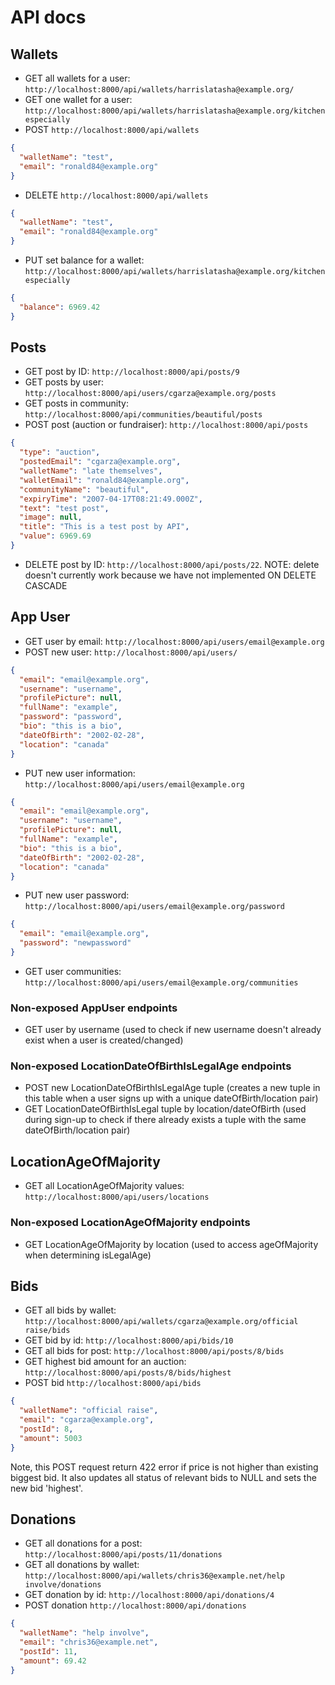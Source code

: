 # API docs

## Wallets

- GET all wallets for a user: `http://localhost:8000/api/wallets/harrislatasha@example.org/`
- GET one wallet for a user: `http://localhost:8000/api/wallets/harrislatasha@example.org/kitchen especially`
- POST `http://localhost:8000/api/wallets`

```json
{
  "walletName": "test",
  "email": "ronald84@example.org"
}
```

- DELETE `http://localhost:8000/api/wallets`

```json
{
  "walletName": "test",
  "email": "ronald84@example.org"
}
```

- PUT set balance for a wallet: `http://localhost:8000/api/wallets/harrislatasha@example.org/kitchen especially`

```json
{
  "balance": 6969.42
}
```

## Posts

- GET post by ID: `http://localhost:8000/api/posts/9`
- GET posts by user: `http://localhost:8000/api/users/cgarza@example.org/posts`
- GET posts in community: `http://localhost:8000/api/communities/beautiful/posts`
- POST post (auction or fundraiser): `http://localhost:8000/api/posts`

```json
{
  "type": "auction",
  "postedEmail": "cgarza@example.org",
  "walletName": "late themselves",
  "walletEmail": "ronald84@example.org",
  "communityName": "beautiful",
  "expiryTime": "2007-04-17T08:21:49.000Z",
  "text": "test post",
  "image": null,
  "title": "This is a test post by API",
  "value": 6969.69
}
```

- DELETE post by ID: `http://localhost:8000/api/posts/22`. NOTE: delete doesn't currently work because we have not implemented ON DELETE CASCADE

## App User

- GET user by email: `http://localhost:8000/api/users/email@example.org`
- POST new user: `http://localhost:8000/api/users/`

```json
{
  "email": "email@example.org",
  "username": "username",
  "profilePicture": null,
  "fullName": "example",
  "password": "password",
  "bio": "this is a bio",
  "dateOfBirth": "2002-02-28",
  "location": "canada"
}
```

- PUT new user information: `http://localhost:8000/api/users/email@example.org`

```json
{
  "email": "email@example.org",
  "username": "username",
  "profilePicture": null,
  "fullName": "example",
  "bio": "this is a bio",
  "dateOfBirth": "2002-02-28",
  "location": "canada"
}
```

- PUT new user password: `http://localhost:8000/api/users/email@example.org/password`

```json
{
  "email": "email@example.org",
  "password": "newpassword"
}
```

- GET user communities: `http://localhost:8000/api/users/email@example.org/communities`

### Non-exposed AppUser endpoints

- GET user by username (used to check if new username doesn't already exist when a user is created/changed)

### Non-exposed LocationDateOfBirthIsLegalAge endpoints

- POST new LocationDateOfBirthIsLegalAge tuple (creates a new tuple in this table when a user signs up with a unique dateOfBirth/location pair)
- GET LocationDateOfBirthIsLegal tuple by location/dateOfBirth (used during sign-up to check if there already exists a tuple with the same dateOfBirth/location pair)

## LocationAgeOfMajority

- GET all LocationAgeOfMajority values: `http://localhost:8000/api/users/locations`

### Non-exposed LocationAgeOfMajority endpoints

- GET LocationAgeOfMajority by location (used to access ageOfMajority when determining isLegalAge)

## Bids

- GET all bids by wallet: `http://localhost:8000/api/wallets/cgarza@example.org/official raise/bids`
- GET bid by id: `http://localhost:8000/api/bids/10`
- GET all bids for post: `http://localhost:8000/api/posts/8/bids`
- GET highest bid amount for an auction: `http://localhost:8000/api/posts/8/bids/highest`
- POST bid `http://localhost:8000/api/bids`

```json
{
  "walletName": "official raise",
  "email": "cgarza@example.org",
  "postId": 8,
  "amount": 5003
}
```

Note, this POST request return 422 error if price is not higher than existing biggest bid. It also updates all status of relevant bids to NULL and sets the new bid 'highest'.

## Donations

- GET all donations for a post: `http://localhost:8000/api/posts/11/donations`
- GET all donations by wallet: `http://localhost:8000/api/wallets/chris36@example.net/help involve/donations`
- GET donation by id: `http://localhost:8000/api/donations/4`
- POST donation `http://localhost:8000/api/donations`

```json
{
  "walletName": "help involve",
  "email": "chris36@example.net",
  "postId": 11,
  "amount": 69.42
}
```
